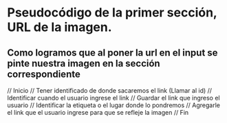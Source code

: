 # Pseudocódigo de la primer sección, URL de la imagen.

## Como logramos que al poner la url en el input se pinte nuestra imagen en la sección correspondiente

// Inicio
  // Tener identificado de donde sacaremos el link (Llamar al id)
  // Identificar cuando el usuario ingrese el link
  // Guardar el link que ingreso el usuario
  // Identificar la etiqueta o el lugar donde lo pondremos
  // Agregarle el link que el usuario ingrese para que se refleje la imagen
// Fin